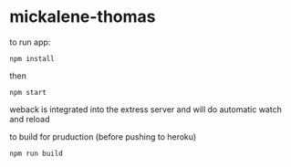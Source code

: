 # mickalene-thomas

to run app:  
```
npm install
```
then  
```
npm start
```

weback is integrated into the extress server and will do automatic watch and reload

to build for pruduction (before pushing to heroku)
```
npm run build
```
